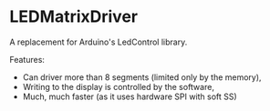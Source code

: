 # LEDMatrixDriver

A replacement for Arduino's LedControl library.

Features:
- Can driver more than 8 segments (limited only by the memory),
- Writing to the display is controlled by the software,
- Much, much faster (as it uses hardware SPI with soft SS)
